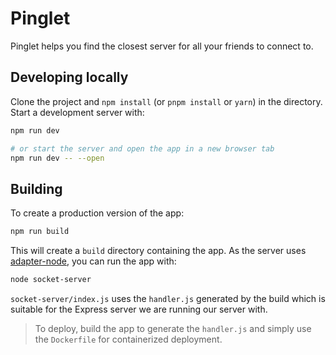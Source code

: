 # Pinglet

Pinglet helps you find the closest server for all your friends to connect to.

## Developing locally

Clone the project and `npm install` (or `pnpm install` or `yarn`) in the directory. Start a development server with:

```bash
npm run dev

# or start the server and open the app in a new browser tab
npm run dev -- --open
```

## Building

To create a production version of the app:

```bash
npm run build
```

This will create a `build` directory containing the app. As the server uses [adapter-node](https://kit.svelte.dev/docs/adapter-node), you can run the app with:

```bash
node socket-server
```

`socket-server/index.js` uses the `handler.js` generated by the build which is suitable for the Express server we are running our server with.

> To deploy, build the app to generate the `handler.js` and simply use the `Dockerfile` for containerized deployment.